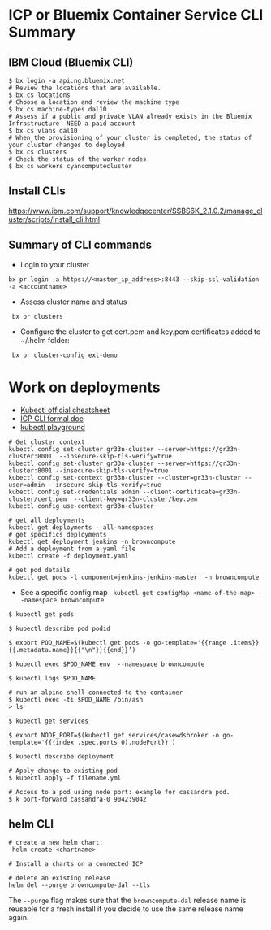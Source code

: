 
# ICP or Bluemix Container Service CLI Summary

## IBM Cloud (Bluemix CLI)
```
$ bx login -a api.ng.bluemix.net
# Review the locations that are available.
$ bx cs locations
# Choose a location and review the machine type
$ bx cs machine-types dal10
# Assess if a public and private VLAN already exists in the Bluemix Infrastructure  NEED a paid account
$ bx cs vlans dal10
# When the provisioning of your cluster is completed, the status of your cluster changes to deployed
$ bx cs clusters
# Check the status of the worker nodes
$ bx cs workers cyancomputecluster
```

## Install CLIs
https://www.ibm.com/support/knowledgecenter/SSBS6K_2.1.0.2/manage_cluster/scripts/install_cli.html

## Summary of CLI commands
* Login to your cluster
```
bx pr login -a https://<master_ip_address>:8443 --skip-ssl-validation -a <accountname>
```
* Assess cluster name and status
```
 bx pr clusters
```
* Configure the cluster to get cert.pem and key.pem certificates added to ~/.helm folder:
```
 bx pr cluster-config ext-demo
```

# Work on deployments
* [Kubectl official cheatsheet](https://kubernetes.io/docs/reference/kubectl/cheatsheet/)
* [ICP CLI formal doc](https://www.ibm.com/support/knowledgecenter/SSBS6K_2.1.0.2/manage_cluster/cli_commands.html)
* [kubectl playground](https://kubernetes.io/docs/reference/generated/kubectl/kubectl-commands)
```
# Get cluster context
kubectl config set-cluster gr33n-cluster --server=https://gr33n-cluster:8001  --insecure-skip-tls-verify=true
kubectl config set-cluster gr33n-cluster --server=https://gr33n-cluster:8001 --insecure-skip-tls-verify=true
kubectl config set-context gr33n-cluster --cluster=gr33n-cluster --user=admin --insecure-skip-tls-verify=true
kubectl config set-credentials admin --client-certificate=gr33n-cluster/cert.pem  --client-key=gr33n-cluster/key.pem
kubectl config use-context gr33n-cluster

# get all deployments
kubectl get deployments --all-namespaces
# get specifics deployments
kubectl get deployment jenkins -n browncompute
# Add a deployment from a yaml file
kubectl create -f deployment.yaml

# get pod details
kubectl get pods -l component=jenkins-jenkins-master  -n browncompute
```
* See a specific config map
` kubectl get configMap <name-of-the-map> --namespace browncompute`

```
$ kubectl get pods

$ kubectl describe pod podid

$ export POD_NAME=$(kubectl get pods -o go-template='{{range .items}}{{.metadata.name}}{{"\n"}}{{end}}’)

$ kubectl exec $POD_NAME env  --namespace browncompute

$ kubectl logs $POD_NAME

# run an alpine shell connected to the container
$ kubectl exec -ti $POD_NAME /bin/ash
> ls

$ kubectl get services

$ export NODE_PORT=$(kubectl get services/casewdsbroker -o go-template='{{(index .spec.ports 0).nodePort}}')

$ kubectl describe deployment

# Apply change to existing pod
$ kubectl apply -f filename.yml

# Access to a pod using node port: example for cassandra pod.
$ k port-forward cassandra-0 9042:9042
```

## helm CLI
```
# create a new helm chart:
 helm create <chartname>

# Install a charts on a connected ICP

# delete an existing release
helm del --purge browncompute-dal --tls
```
The `--purge` flag makes sure that the `browncompute-dal` release name is reusable for a fresh install if you decide to use the same release name again.
